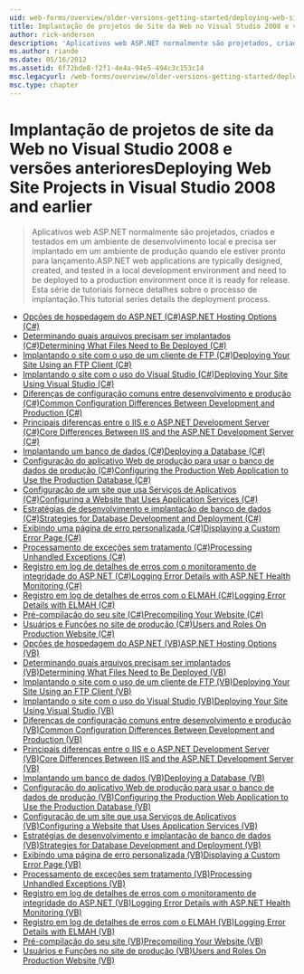 ```yaml
---
uid: web-forms/overview/older-versions-getting-started/deploying-web-site-projects/index
title: Implantação de projetos de Site da Web no Visual Studio 2008 e versões anteriores | Microsoft Docs
author: rick-anderson
description: 'Aplicativos web ASP.NET normalmente são projetados, criados e testado em um ambiente de desenvolvimento local e precisam ser implantados em um ambiente de produção e s...'
ms.author: riande
ms.date: 05/16/2012
ms.assetid: 6f72bde8-f2f1-4e4a-94e5-494c3c153c14
msc.legacyurl: /web-forms/overview/older-versions-getting-started/deploying-web-site-projects
msc.type: chapter
---
```

<a name="deploying-web-site-projects-in-visual-studio-2008-and-earlier"></a><span data-ttu-id="ee712-103">Implantação de projetos de site da Web no Visual Studio 2008 e versões anteriores</span><span class="sxs-lookup"><span data-stu-id="ee712-103">Deploying Web Site Projects in Visual Studio 2008 and earlier</span></span>
====================
> <span data-ttu-id="ee712-104">Aplicativos web ASP.NET normalmente são projetados, criados e testados em um ambiente de desenvolvimento local e precisa ser implantado em um ambiente de produção quando ele estiver pronto para lançamento.</span><span class="sxs-lookup"><span data-stu-id="ee712-104">ASP.NET web applications are typically designed, created, and tested in a local development environment and need to be deployed to a production environment once it is ready for release.</span></span> <span data-ttu-id="ee712-105">Esta série de tutoriais fornece detalhes sobre o processo de implantação.</span><span class="sxs-lookup"><span data-stu-id="ee712-105">This tutorial series details the deployment process.</span></span>


- [<span data-ttu-id="ee712-106">Opções de hospedagem do ASP.NET (C#)</span><span class="sxs-lookup"><span data-stu-id="ee712-106">ASP.NET Hosting Options (C#)</span></span>](asp-net-hosting-options-cs.md)
- [<span data-ttu-id="ee712-107">Determinando quais arquivos precisam ser implantados (C#)</span><span class="sxs-lookup"><span data-stu-id="ee712-107">Determining What Files Need to Be Deployed (C#)</span></span>](determining-what-files-need-to-be-deployed-cs.md)
- [<span data-ttu-id="ee712-108">Implantando o site com o uso de um cliente de FTP (C#)</span><span class="sxs-lookup"><span data-stu-id="ee712-108">Deploying Your Site Using an FTP Client (C#)</span></span>](deploying-your-site-using-an-ftp-client-cs.md)
- [<span data-ttu-id="ee712-109">Implantando o site com o uso do Visual Studio (C#)</span><span class="sxs-lookup"><span data-stu-id="ee712-109">Deploying Your Site Using Visual Studio (C#)</span></span>](deploying-your-site-using-visual-studio-cs.md)
- [<span data-ttu-id="ee712-110">Diferenças de configuração comuns entre desenvolvimento e produção (C#)</span><span class="sxs-lookup"><span data-stu-id="ee712-110">Common Configuration Differences Between Development and Production (C#)</span></span>](common-configuration-differences-between-development-and-production-cs.md)
- [<span data-ttu-id="ee712-111">Principais diferenças entre o IIS e o ASP.NET Development Server (C#)</span><span class="sxs-lookup"><span data-stu-id="ee712-111">Core Differences Between IIS and the ASP.NET Development Server (C#)</span></span>](core-differences-between-iis-and-the-asp-net-development-server-cs.md)
- [<span data-ttu-id="ee712-112">Implantando um banco de dados (C#)</span><span class="sxs-lookup"><span data-stu-id="ee712-112">Deploying a Database (C#)</span></span>](deploying-a-database-cs.md)
- [<span data-ttu-id="ee712-113">Configuração do aplicativo Web de produção para usar o banco de dados de produção (C#)</span><span class="sxs-lookup"><span data-stu-id="ee712-113">Configuring the Production Web Application to Use the Production Database (C#)</span></span>](configuring-the-production-web-application-to-use-the-production-database-cs.md)
- [<span data-ttu-id="ee712-114">Configuração de um site que usa Serviços de Aplicativos (C#)</span><span class="sxs-lookup"><span data-stu-id="ee712-114">Configuring a Website that Uses Application Services (C#)</span></span>](configuring-a-website-that-uses-application-services-cs.md)
- [<span data-ttu-id="ee712-115">Estratégias de desenvolvimento e implantação de banco de dados (C#)</span><span class="sxs-lookup"><span data-stu-id="ee712-115">Strategies for Database Development and Deployment (C#)</span></span>](strategies-for-database-development-and-deployment-cs.md)
- [<span data-ttu-id="ee712-116">Exibindo uma página de erro personalizada (C#)</span><span class="sxs-lookup"><span data-stu-id="ee712-116">Displaying a Custom Error Page (C#)</span></span>](displaying-a-custom-error-page-cs.md)
- [<span data-ttu-id="ee712-117">Processamento de exceções sem tratamento (C#)</span><span class="sxs-lookup"><span data-stu-id="ee712-117">Processing Unhandled Exceptions (C#)</span></span>](processing-unhandled-exceptions-cs.md)
- [<span data-ttu-id="ee712-118">Registro em log de detalhes de erros com o monitoramento de integridade do ASP.NET (C#)</span><span class="sxs-lookup"><span data-stu-id="ee712-118">Logging Error Details with ASP.NET Health Monitoring (C#)</span></span>](logging-error-details-with-asp-net-health-monitoring-cs.md)
- [<span data-ttu-id="ee712-119">Registro em log de detalhes de erros com o ELMAH (C#)</span><span class="sxs-lookup"><span data-stu-id="ee712-119">Logging Error Details with ELMAH (C#)</span></span>](logging-error-details-with-elmah-cs.md)
- [<span data-ttu-id="ee712-120">Pré-compilação do seu site (C#)</span><span class="sxs-lookup"><span data-stu-id="ee712-120">Precompiling Your Website (C#)</span></span>](precompiling-your-website-cs.md)
- [<span data-ttu-id="ee712-121">Usuários e Funções no site de produção (C#)</span><span class="sxs-lookup"><span data-stu-id="ee712-121">Users and Roles On Production Website (C#)</span></span>](users-and-roles-on-the-production-website-cs.md)
- [<span data-ttu-id="ee712-122">Opções de hospedagem do ASP.NET (VB)</span><span class="sxs-lookup"><span data-stu-id="ee712-122">ASP.NET Hosting Options (VB)</span></span>](asp-net-hosting-options-vb.md)
- [<span data-ttu-id="ee712-123">Determinando quais arquivos precisam ser implantados (VB)</span><span class="sxs-lookup"><span data-stu-id="ee712-123">Determining What Files Need to Be Deployed (VB)</span></span>](determining-what-files-need-to-be-deployed-vb.md)
- [<span data-ttu-id="ee712-124">Implantando o site com o uso de um cliente de FTP (VB)</span><span class="sxs-lookup"><span data-stu-id="ee712-124">Deploying Your Site Using an FTP Client (VB)</span></span>](deploying-your-site-using-an-ftp-client-vb.md)
- [<span data-ttu-id="ee712-125">Implantando o site com o uso do Visual Studio (VB)</span><span class="sxs-lookup"><span data-stu-id="ee712-125">Deploying Your Site Using Visual Studio (VB)</span></span>](deploying-your-site-using-visual-studio-vb.md)
- [<span data-ttu-id="ee712-126">Diferenças de configuração comuns entre desenvolvimento e produção (VB)</span><span class="sxs-lookup"><span data-stu-id="ee712-126">Common Configuration Differences Between Development and Production (VB)</span></span>](common-configuration-differences-between-development-and-production-vb.md)
- [<span data-ttu-id="ee712-127">Principais diferenças entre o IIS e o ASP.NET Development Server (VB)</span><span class="sxs-lookup"><span data-stu-id="ee712-127">Core Differences Between IIS and the ASP.NET Development Server (VB)</span></span>](core-differences-between-iis-and-the-asp-net-development-server-vb.md)
- [<span data-ttu-id="ee712-128">Implantando um banco de dados (VB)</span><span class="sxs-lookup"><span data-stu-id="ee712-128">Deploying a Database (VB)</span></span>](deploying-a-database-vb.md)
- [<span data-ttu-id="ee712-129">Configuração do aplicativo Web de produção para usar o banco de dados de produção (VB)</span><span class="sxs-lookup"><span data-stu-id="ee712-129">Configuring the Production Web Application to Use the Production Database (VB)</span></span>](configuring-the-production-web-application-to-use-the-production-database-vb.md)
- [<span data-ttu-id="ee712-130">Configuração de um site que usa Serviços de Aplicativos (VB)</span><span class="sxs-lookup"><span data-stu-id="ee712-130">Configuring a Website that Uses Application Services (VB)</span></span>](configuring-a-website-that-uses-application-services-vb.md)
- [<span data-ttu-id="ee712-131">Estratégias de desenvolvimento e implantação de banco de dados (VB)</span><span class="sxs-lookup"><span data-stu-id="ee712-131">Strategies for Database Development and Deployment (VB)</span></span>](strategies-for-database-development-and-deployment-vb.md)
- [<span data-ttu-id="ee712-132">Exibindo uma página de erro personalizada (VB)</span><span class="sxs-lookup"><span data-stu-id="ee712-132">Displaying a Custom Error Page (VB)</span></span>](displaying-a-custom-error-page-vb.md)
- [<span data-ttu-id="ee712-133">Processamento de exceções sem tratamento (VB)</span><span class="sxs-lookup"><span data-stu-id="ee712-133">Processing Unhandled Exceptions (VB)</span></span>](processing-unhandled-exceptions-vb.md)
- [<span data-ttu-id="ee712-134">Registro em log de detalhes de erros com o monitoramento de integridade do ASP.NET (VB)</span><span class="sxs-lookup"><span data-stu-id="ee712-134">Logging Error Details with ASP.NET Health Monitoring (VB)</span></span>](logging-error-details-with-asp-net-health-monitoring-vb.md)
- [<span data-ttu-id="ee712-135">Registro em log de detalhes de erros com o ELMAH (VB)</span><span class="sxs-lookup"><span data-stu-id="ee712-135">Logging Error Details with ELMAH (VB)</span></span>](logging-error-details-with-elmah-vb.md)
- [<span data-ttu-id="ee712-136">Pré-compilação do seu site (VB)</span><span class="sxs-lookup"><span data-stu-id="ee712-136">Precompiling Your Website (VB)</span></span>](precompiling-your-website-vb.md)
- [<span data-ttu-id="ee712-137">Usuários e Funções no site de produção (VB)</span><span class="sxs-lookup"><span data-stu-id="ee712-137">Users and Roles On Production Website (VB)</span></span>](users-and-roles-on-the-production-website-vb.md)
